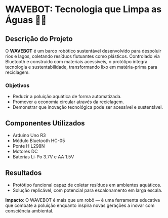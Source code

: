 # WAVEBOT: Tecnologia que Limpa as Águas 🌊🤖

## Descrição do Projeto
O **WAVEBOT** é um barco robótico sustentável desenvolvido para despoluir rios e lagos, coletando resíduos flutuantes como plásticos. Controlado via Bluetooth e construído com materiais acessíveis, o protótipo integra tecnologia e sustentabilidade, transformando lixo em matéria-prima para reciclagem.

### Objetivos
- Reduzir a poluição aquática de forma automatizada.
- Promover a economia circular através da reciclagem.
- Demonstrar que inovação tecnológica pode ser acessível e sustentável.

## Componentes Utilizados
- Arduino Uno R3
- Módulo Bluetooth HC-05
- Ponte H L298N
- Motores DC
- Baterias Li-Po 3.7V e AA 1.5V
  
## Resultados
- Protótipo funcional capaz de coletar resíduos em ambientes aquáticos.
- Solução replicável, com potencial para escalonamento em larga escala.
  
**Impacto**: O WAVEBOT é mais que um robô — é uma ferramenta educativa que combate a poluição enquanto inspira novas gerações a inovar com consciência ambiental.
